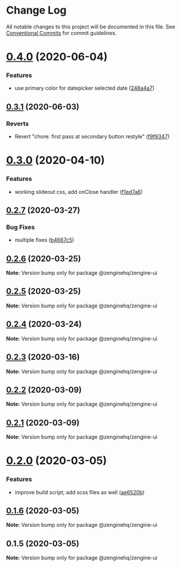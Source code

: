 # Change Log

All notable changes to this project will be documented in this file.
See [Conventional Commits](https://conventionalcommits.org) for commit guidelines.

# [0.4.0](https://github.com/ZengineHQ/plugin-sdk/compare/@zenginehq/zengine-ui@0.3.1...@zenginehq/zengine-ui@0.4.0) (2020-06-04)


### Features

* use primary color for datepicker selected date ([248a4a7](https://github.com/ZengineHQ/plugin-sdk/commit/248a4a78ef161d46f90d988991cd0a153fe71bbe))





## [0.3.1](https://github.com/ZengineHQ/plugin-sdk/compare/@zenginehq/zengine-ui@0.3.0...@zenginehq/zengine-ui@0.3.1) (2020-06-03)


### Reverts

* Revert "chore: first pass at secondary button restyle" ([f9f9347](https://github.com/ZengineHQ/plugin-sdk/commit/f9f9347888d43e02b6f62fc43175104e5e383393))





# [0.3.0](https://github.com/ZengineHQ/plugin-sdk/compare/@zenginehq/zengine-ui@0.2.7...@zenginehq/zengine-ui@0.3.0) (2020-04-10)


### Features

* working slideout css, add onClose handler ([f1ed7a6](https://github.com/ZengineHQ/plugin-sdk/commit/f1ed7a6e31a2dbdf5bee95be9aebb3bdd8f88044))





## [0.2.7](https://github.com/ZengineHQ/plugin-sdk/compare/@zenginehq/zengine-ui@0.2.6...@zenginehq/zengine-ui@0.2.7) (2020-03-27)


### Bug Fixes

* multiple fixes ([b4667c5](https://github.com/ZengineHQ/plugin-sdk/commit/b4667c5e6def4abd57a7f46111d493a087f7d574))





## [0.2.6](https://github.com/ZengineHQ/plugin-sdk/compare/@zenginehq/zengine-ui@0.2.5...@zenginehq/zengine-ui@0.2.6) (2020-03-25)

**Note:** Version bump only for package @zenginehq/zengine-ui





## [0.2.5](https://github.com/ZengineHQ/plugin-sdk/compare/@zenginehq/zengine-ui@0.2.4...@zenginehq/zengine-ui@0.2.5) (2020-03-25)

**Note:** Version bump only for package @zenginehq/zengine-ui





## [0.2.4](https://github.com/ZengineHQ/plugin-sdk/compare/@zenginehq/zengine-ui@0.2.3...@zenginehq/zengine-ui@0.2.4) (2020-03-24)

**Note:** Version bump only for package @zenginehq/zengine-ui





## [0.2.3](https://github.com/ZengineHQ/plugin-sdk/compare/@zenginehq/zengine-ui@0.2.2...@zenginehq/zengine-ui@0.2.3) (2020-03-16)

**Note:** Version bump only for package @zenginehq/zengine-ui





## [0.2.2](https://github.com/ZengineHQ/plugin-sdk/compare/@zenginehq/zengine-ui@0.2.1...@zenginehq/zengine-ui@0.2.2) (2020-03-09)

**Note:** Version bump only for package @zenginehq/zengine-ui





## [0.2.1](https://github.com/ZengineHQ/plugin-sdk/compare/@zenginehq/zengine-ui@0.2.0...@zenginehq/zengine-ui@0.2.1) (2020-03-09)

**Note:** Version bump only for package @zenginehq/zengine-ui





# [0.2.0](https://github.com/ZengineHQ/plugin-sdk/compare/@zenginehq/zengine-ui@0.1.6...@zenginehq/zengine-ui@0.2.0) (2020-03-05)


### Features

* improve build script; add scss files as well ([ae6520b](https://github.com/ZengineHQ/plugin-sdk/commit/ae6520b48b57f8c8bec1ab7b7fa5e38439defd16))





## [0.1.6](https://github.com/ZengineHQ/plugin-sdk/compare/@zenginehq/zengine-ui@0.1.5...@zenginehq/zengine-ui@0.1.6) (2020-03-05)

**Note:** Version bump only for package @zenginehq/zengine-ui





## 0.1.5 (2020-03-05)

**Note:** Version bump only for package @zenginehq/zengine-ui
